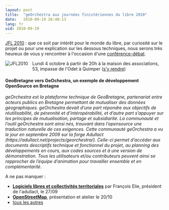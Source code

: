 ```yaml
---
layout: post
title:  "geOrchestra aux journées finistériennes du libre 2010"
date:   2010-09-19 20:48:13
lang: fr
uid: 2010-09-19
---
```


<p><a href="https://www.jfl2010.fr/">JFL 2010</a> : que ce soit par intérêt pour le
monde du libre, par curiosité sur le projet ou pour une explication sur les
dessous techniques, nous serons très heureux de vous y rencontrer à l'occasion
d'une <a href="https://www.jfl2010.fr/programme/#geobretagne">conférence-débat</a>.</p>

<!--more-->

<a href="/public/icons/jfl2010_affiche.jpeg"><img src="/public/icons/jfl2010_affiche.jpeg" alt="JFL2010" style="float:left; margin: 0 1em 1em 0;" title="JFL2010, sept. 2010" /></a> 

<p>Lundi 4 octobre à partir de 20h à la maison des associations, 53, impasse de
l'Odet à Quimper (<a href="https://osm.org/go/erISLkIw9-">s'y rendre</a>)</p>
<h4>GeoBretagne vers GeOchestra, un exemple de développement OpenSource en
Bretagne</h4>
<p><em>geOrchestra est la plateforme technique de GeoBretagne, partenariat
entre acteurs publics en Bretagne permettant de mutualiser des données
géographiques. geOrchestra devait d’une part répondre aux objectifs de
réutilisabilité, de pérennité et d’intéropérabilité, et d’autre part s’appuyer
sur les principes de mutualisation, partage et subsidiarité. La communauté et
l’outil geOrchestra sont ainsi nés, trouvant dans l’opensource une traduction
naturelle de ces exigences. Cette communauté geOrchestra a vu le jour en
septembre 2009 sur la forge Adullact
(https://adullact.net/projects/georchestra/). Celle-ci permet d’accéder aux
documents descriptifs technique et fonctionnel du projet, au planning des
développements en cours, aux codes sources et à une version de démonstration.
Tous les utilisateurs et/ou contributeurs peuvent ainsi se rapprocher de
l’équipe d’animation pour travailler ensemble et en complémentarité.</em></p>
<p>A ne pas manquer :</p>
<ul>
<li><strong><a href="https://www.jfl2010.fr/programme/#elie">Logiciels libres et
collectivités territoriales</a></strong> par François Elie, président de
l'adullact, le 27/09</li>
<li><strong><a href="https://www.jfl2010.fr/programme/#openstreetmap">OpenStreetMap</a></strong>,
présentation et atelier le 20/10</li>
<li><a href="https://www.jfl2010.fr/programme/">tous les autres</a></li>
</ul>

